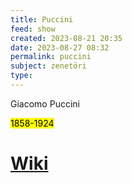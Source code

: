 ```yaml
---
title: Puccini
feed: show
created: 2023-08-21 20:35
date: 2023-08-27 08:32
permalink: puccini
subject: zenetöri
type: 
---
```


Giacomo Puccini

<mark>1858-1924</mark>

# [Wiki](https://www.wikiwand.com/hu/Puccini)

